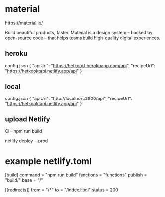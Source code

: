 # material

https://material.io/

Build beautiful products, faster.
Material is a design system – backed by open-source code – that helps teams build high-quality digital experiences.

## heroku

config.json
{
"apiUrl": "https://hetkookt.herokuapp.com/api",
"recipeUrl": "https://hetkooktapi.netlify.app/api"
}

## local

config.json
{
"apiUrl": "http://localhost:3900/api",
"recipeUrl": "https://hetkooktapi.netlify.app/api"
}

## upload Netlify

CI= npm run build

netlify deploy --prod

# example netlify.toml

[build]
command = "npm run build"
functions = "functions"
publish = "build/"
base = "/"

[[redirects]]
from = "/\*"
to = "/index.html"
status = 200

